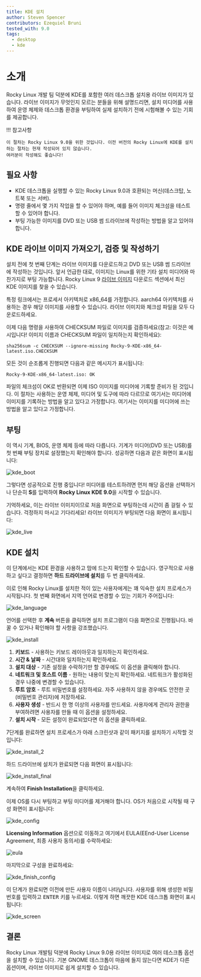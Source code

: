 ```yaml
---
title: KDE 설치
author: Steven Spencer
contributors: Ezequiel Bruni
tested_with: 9.0
tags:
  - desktop
  - kde
---
```


# 소개

Rocky Linux 개발 팀 덕분에 KDE를 포함한 여러 데스크톱 설치용 라이브 이미지가 있습니다. 라이브 이미지가 무엇인지 모르는 분들을 위해 설명드리면, 설치 미디어를 사용하여 운영 체제와 데스크톱 환경을 부팅하여 실제 설치하기 전에 시험해볼 수 있는 기회를 제공합니다.

!!! 참고사항

    이 절차는 Rocky Linux 9.0을 위한 것입니다. 이전 버전의 Rocky Linux에 KDE를 설치하는 절차는 현재 작성되어 있지 않습니다. 
    여러분이 작성해도 좋습니다!

## 필요 사항

* KDE 데스크톱을 실행할 수 있는 Rocky Linux 9.0과 호환되는 머신(데스크탑, 노트북 또는 서버).
* 명령 줄에서 몇 가지 작업을 할 수 있어야 하며, 예를 들어 이미지 체크섬을 테스트할 수 있어야 합니다.
* 부팅 가능한 이미지를 DVD 또는 USB 썸 드라이브에 작성하는 방법을 알고 있어야 합니다.

## KDE 라이브 이미지 가져오기, 검증 및 작성하기

설치 전에 첫 번째 단계는 라이브 이미지를 다운로드하고 DVD 또는 USB 썸 드라이브에 작성하는 것입니다. 앞서 언급한 대로, 이미지는 Linux를 위한 기타 설치 미디어와 마찬가지로 부팅 가능합니다. Rocky Linux 9 [라이브 이미지](https://dl.rockylinux.org/pub/rocky/9.1/live/x86_64/) 다운로드 섹션에서 최신 KDE 이미지를 찾을 수 있습니다.

특정 링크에서는 프로세서 아키텍처로 x86_64를 가정합니다. aarch64 아키텍처를 사용하는 경우 해당 이미지를 사용할 수 있습니다. 라이브 이미지와 체크섬 파일을 모두 다운로드하세요.

이제 다음 명령을 사용하여 CHECKSUM 파일로 이미지를 검증하세요(참고: 이것은 예시입니다! 이미지 이름과 CHECKSUM 파일이 일치하는지 확인하세요):

```
sha256sum -c CHECKSUM --ignore-missing Rocky-9-KDE-x86_64-latest.iso.CHECKSUM
```

모든 것이 순조롭게 진행되면 다음과 같은 메시지가 표시됩니다:

```
Rocky-9-KDE-x86_64-latest.iso: OK
```

파일의 체크섬이 OK로 반환되면 이제 ISO 이미지를 미디어에 기록할 준비가 된 것입니다. 이 절차는 사용하는 운영 체제, 미디어 및 도구에 따라 다르므로 여기서는 미디어에 이미지를 기록하는 방법을 알고 있다고 가정합니다. 여기서는 이미지를 미디어에 쓰는 방법을 알고 있다고 가정합니다.

## 부팅

이 역시 기계, BIOS, 운영 체제 등에 따라 다릅니다. 기계가 미디어(DVD 또는 USB)를 첫 번째 부팅 장치로 설정했는지 확인해야 합니다. 성공하면 다음과 같은 화면이 표시됩니다:

![kde_boot](images/kde_boot.png)

그렇다면 성공적으로 진행 중입니다! 미디어를 테스트하려면 먼저 해당 옵션을 선택하거나 단순히 **S**를 입력하여 **Rocky Linux KDE 9.0**을 시작할 수 있습니다.

기억하세요, 이는 라이브 이미지이므로 처음 화면으로 부팅하는데 시간이 좀 걸릴 수 있습니다. 걱정하지 마시고 기다리세요! 라이브 이미지가 부팅되면 다음 화면이 표시됩니다:

![kde_live](images/kde_live.png)

## KDE 설치

이 단계에서는 KDE 환경을 사용하고 맘에 드는지 확인할 수 있습니다. 영구적으로 사용하고 싶다고 결정하면 **하드 드라이브에 설치**를 두 번 클릭하세요.

이로 인해 Rocky Linux를 설치한 적이 있는 사용자에게는 꽤 익숙한 설치 프로세스가 시작됩니다. 첫 번째 화면에서 지역 언어로 변경할 수 있는 기회가 주어집니다:

![kde_language](images/kde_language.png)

언어를 선택한 후 **계속** 버튼을 클릭하면 설치 프로그램이 다음 화면으로 진행됩니다. 바꿀 수 있거나 확인해야 할 사항을 강조했습니다.

![kde_install](images/kde_install.png)

1. **키보드** - 사용하는 키보드 레이아웃과 일치하는지 확인하세요.
2. **시간 & 날짜** - 시간대와 일치하는지 확인하세요.
3. **설치 대상** - 기존 설정을 수락하기만 할 경우에도 이 옵션을 클릭해야 합니다.
4. **네트워크 및 호스트 이름** - 원하는 내용이 맞는지 확인하세요. 네트워크가 활성화된 경우 나중에 변경할 수 있습니다.
5. **루트 암호** - 루트 비밀번호를 설정하세요. 자주 사용하지 않을 경우에도 안전한 곳(비밀번호 관리자)에 저장하세요.
6. **사용자 생성** - 반드시 한 명 이상의 사용자를 만드세요. 사용자에게 관리자 권한을 부여하려면 사용자를 만들 때 이 옵션을 설정하세요.
7. **설치 시작** - 모든 설정이 완료되었다면 이 옵션을 클릭하세요.

7단계를 완료하면 설치 프로세스가 아래 스크린샷과 같이 패키지를 설치하기 시작할 것입니다:

![kde_install_2](images/kde_install_2.png)

하드 드라이브에 설치가 완료되면 다음 화면이 표시됩니다:

![kde_install_final](images/kde_install_final.png)

계속하여 **Finish Installation**을 클릭하세요.

이제 OS를 다시 부팅하고 부팅 미디어를 제거해야 합니다. OS가 처음으로 시작될 때 구성 화면이 표시됩니다:

![kde_config](images/kde_config.png)

**Licensing Information** 옵션으로 이동하고 여기에서 EULA(EEnd-User License Agreement, 최종 사용자 동의서)를 수락하세요:

![eula](images/eula.png)

마지막으로 구성을 완료하세요:

![kde_finish_config](images/kde_finish_config.png)

이 단계가 완료되면 이전에 만든 사용자 이름이 나타납니다. 사용자를 위해 생성한 비밀번호를 입력하고 <kbd>ENTER</kbd> 키를 누르세요. 이렇게 하면 깨끗한 KDE 데스크톱 화면이 표시됩니다:

![kde_screen](images/kde_screen.png)

## 결론

Rocky Linux 개발팀 덕분에 Rocky Linux 9.0용 라이브 이미지로 여러 데스크톱 옵션을 설치할 수 있습니다. 기본 GNOME 데스크톱이 마음에 들지 않는다면 KDE가 다른 옵션이며, 라이브 이미지로 쉽게 설치할 수 있습니다. 
